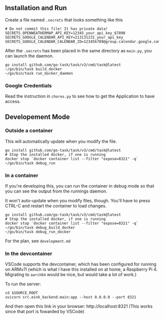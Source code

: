 ## Installation and Run

Create a file named `.secrets` that looks something like this

    # Do not commit this file! It has private data!
    SECRETS_OPENWEATHERMAP_API_KEY=12345_your_api_key_67890
    SECRETS_GOOGLE_CALENDAR_API_KEY=213131231_your_api_key
    SECRETS_GOOGLE_CALENDAR_CALENDAR_ID=123456789@group.calendar.google.com

After the `.secrets` has been placed in the same directory as `main.py`,
you can launch the daemon.

    go install github.com/go-task/task/v3/cmd/task@latest
    ~/go/bin/task build_docker
    ~/go/bin/task run_docker_daemon
    
### Google Credentials

Read the instruction in `chores.py` to see how to get the Application to have access.

## Developement Mode

### Outside a container

This will automatically update when you modify the file.

    go install github.com/go-task/task/v3/cmd/task@latest
    # Stop the installed docker, if one is running
    docker stop `docker container list --filter "expose=8321" -q`    
    ~/go/bin/task debug_run

### In a container

If you're developing this, you can run the container in debug mode so that
you can see the output from the runnings daemon.

It won't auto-update when you modify files, though.
You'll have to press CTRL-C and restart the container to load changes.

    go install github.com/go-task/task/v3/cmd/task@latest
    # Stop the installed docker, if one is running
    docker stop `docker container list --filter "expose=8321" -q`
    ~/go/bin/task debug_build_docker
    ~/go/bin/task debug_run_docker

For the plan, see `development.md`

### In the devcontainer

VSCode supports the devcontainer, which has been configured for running on ARMv7l
(which is what I have this installed on at home, a Raspberry Pi 4. Migrating to
`aarch64` would be nice, but would take a lot of work.)

To run the server:

    cd $SOURCE_ROOT
    uvicorn src.eink_backend.main:app --host 0.0.0.0 --port 8321

And then open this link in your browser: http://localhost:8321
(This works since that port is fowarded by VSCode)